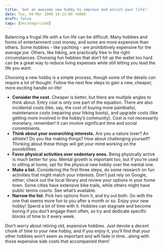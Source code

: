 ```yaml
---
title: 'Get an awesome new hobby to improve and enrich your life!'
date: Tue, 04 Mar 2008 14:13:00 +0000
draft: false
tags: [Uncategorized]
---
```


Balancing a frugal life with a fun life can be difficult. Many hobbies and forms of entertainment cost money, and some are more expensive than others. Some hobbies - like yachting - are prohibitively expensive for the average joe. Others, like hiking, are practically free in the right circumstances. Choosing fun hobbies that don’t hit up the wallet too hard can be a great way to reduce living expenses while still letting you lead the life you want.

Choosing a new hobby is a simple process, though some of the details can require a lot of thought. Follow the next few steps to gain a new, cheaper, more exciting handle on life!

*   **Consider the cost.** Cheaper is better, but there are multiple angles to think about. Entry cost is only one part of the equation. There are also incidental costs (like, say, the cost of buying more paintballs), maintenance costs (repairing your hiking boots), and upgrade costs (like getting more involved in the hobby’s community). Cost is not necessarily monetary, remember! It can involve significant time and social commitments.
*   **Think about your overarching interests.** Are you a nature lover? An athlete? Do you like making things? How about challenging yourself? Thinking about these things will get your mind working on the possibilities.
*   **Favor physical activities over sedentary ones.** Being physically active is much better for you. Mental growth is important too, but if you’re used to sitting at home, opt for the physical new hobby over the mental one.
*   **Make a list.** Considering the first three steps, do some research on fun activities that might match your interests. Don’t just rely on Google, either; check out the local library and review your options in your home town. Some cities have extensive bike trails, while others might have public tennis courts. See what’s available.
*   **Narrow the list.** Pick two options from it, and try out both. Go with the one that seems more fun to you after a month or so. Enjoy your new hobby! Spend a lot of time with it. Hobbies can stagnate and become boring if you don’t engage them often, so try and dedicate specific blocks of time to it every week.

Don’t worry about retiring old, expensive hobbies. Just devote a decent chunk of time to your new hobby, and if you enjoy it, you’ll find that your other hobbies won’t seem as important and will fade in time…along with those expensive side costs that accompanied them!